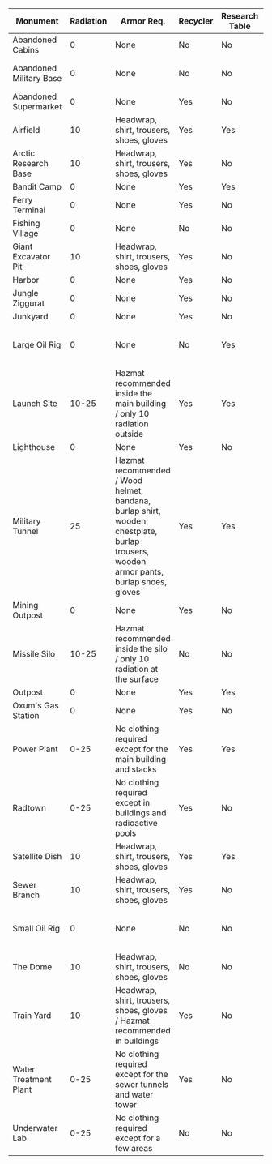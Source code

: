 
Monument | Radiation | Armor Req. | Recycler | Research Table | Workbench | Oil Ref. | Has Diesel | Has Keycards | Req. Keycards | Req. Fuses | Crates | Scientists
--- | --- | --- | --- | --- | --- | --- | --- | --- | --- | --- | --- | ---
Abandoned Cabins | 0 | None | No | No | No | No | No | Green |  |  | Brown | None
Abandoned Military Base | 0 | None | No | No | No | No | No |  |  |  | Military | 5-10 Blue Scientists
Abandoned Supermarket | 0 | None | Yes | No | No | No | No | Green |  |  | Military | None
Airfield | 10 | Headwrap, shirt, trousers, shoes, gloves | Yes | Yes | No | Yes | No | Red | Green, Blue | 2 | Military | None
Arctic Research Base | 10 | Headwrap, shirt, trousers, shoes, gloves | Yes | No | No | No | No | Red | Green, Blue |  | Military | 10-20 Blue Scientists
Bandit Camp | 0 | None | Yes | Yes | Yes | No | No |  |  |  | None | None
Ferry Terminal | 0 | None | Yes | No | No | No | No |  |  |  | Military | None
Fishing Village | 0 | None | No | No | No | No | No |  |  |  | None | None
Giant Excavator Pit | 10 | Headwrap, shirt, trousers, shoes, gloves | Yes | No | No | No | No |  |  |  | Military | 18 Blue Scientists
Harbor | 0 | None | Yes | No | No | Yes | No | Blue | Green | 1 | Military | None
Jungle Ziggurat | 0 | None | Yes | No | No | No | No |  |  |  | Brown | None
Junkyard | 0 | None | Yes | No | No | No | Yes | Green |  |  | Military | None
Large Oil Rig | 0 | None | No | Yes | No | No | Yes |  | Red |  | Military, Elite | 26 Blue Scientists, 10 Heavy Scientists
Launch Site | 10-25 | Hazmat recommended inside the main building / only 10 radiation outside | Yes | Yes | No | No | No |  | Green, Red | 2 | Military, Elite | None
Lighthouse | 0 | None | Yes | No | No | No | No | Green |  |  | Military | None
Military Tunnel | 25 | Hazmat recommended / Wood helmet, bandana, burlap shirt, wooden chestplate, burlap trousers, wooden armor pants, burlap shoes, gloves | Yes | Yes | No | No | No |  | Green, Blue, Red | 1 | Military, Elite | 29 Blue Scientists
Mining Outpost | 0 | None | Yes | No | No | No | No |  |  |  | Military | None
Missile Silo | 10-25 | Hazmat recommended inside the silo / only 10 radiation at the surface | No | No | No | No | No | Red | Blue | 1 | Military, Elite | 24 NVG Scientists
Outpost | 0 | None | Yes | Yes | Yes | Yes | No | Blue |  |  | None | None
Oxum's Gas Station | 0 | None | Yes | No | No | No | No | Green |  |  | Military | None
Power Plant | 0-25 | No clothing required except for the main building and stacks | Yes | Yes | No | No | Yes | Red | Green, Blue | 1 | Military | None
Radtown | 0-25 | No clothing required except in buildings and radioactive pools | Yes | No | No | No | No |  |  |  | Military | None
Satellite Dish | 10 | Headwrap, shirt, trousers, shoes, gloves | Yes | Yes | No | Yes | No | Blue | Green | 1 | Military | None
Sewer Branch | 10 | Headwrap, shirt, trousers, shoes, gloves | Yes | No | No | Yes | No | Blue | Green | 1 | Military | None
Small Oil Rig | 0 | None | No | No | No | No | Yes |  | Blue, Red |  | Military | 15 Blue Scientists, 6 Heavy Scientists
The Dome | 10 | Headwrap, shirt, trousers, shoes, gloves | No | No | No | Yes | Yes |  |  |  | Military | None
Train Yard | 10 | Headwrap, shirt, trousers, shoes, gloves / Hazmat recommended in buildings | Yes | No | No | No | No | Red | Green, Blue | 1 | Military | 5-10 Blue Scientists
Water Treatment Plant | 0-25 | No clothing required except for the sewer tunnels and water tower | Yes | No | No | Yes | Yes | Red | Blue | 1 | Military | None
Underwater Lab | 0-25 | No clothing required except for a few areas | No | No | No | No | No | Green | Blue, Red | 2 | Military, Elite | 10-20 Blue Scientists
